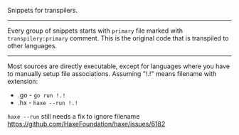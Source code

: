 Snippets for transpilers.

---

Every group of snippets starts with `primary` file
marked with `transpilery:primary` comment. This is
the original code that is transpiled to other
languages.

---

Most sources are directly executable, except for
languages where you have to manually setup file
associations. Assuming "!.!" means filename with
extension:

  * .go - `go run !.!`
  * .hx - `haxe --run !.!`

`haxe --run` still needs a fix to ignore filename
https://github.com/HaxeFoundation/haxe/issues/6182
